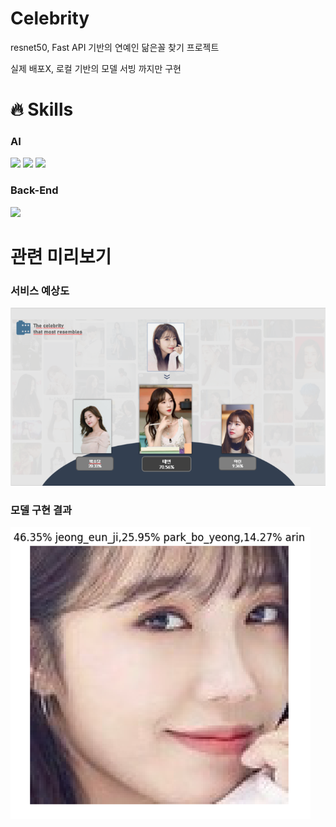 # Celebrity
resnet50, Fast API 기반의 연예인 닮은꼴 찾기 프로젝트

실제 배포X, 로컬 기반의 모델 서빙 까지만 구현

# 🔥 Skills

### AI
<div>
  <img src="https://img.shields.io/badge/Torchvision-blue?style=flat&logo=pytorch&logoColor=white"/>
  <img src="https://img.shields.io/badge/resnet50-EE4C2C?style=flat&logo=pyTorch&logoColor=white"/>
    <img src="https://img.shields.io/badge/PyTorch-yellow?style=flat&logo=pytorch&logoColor=white"/>&nbsp;&nbsp;
</div>

### Back-End
<p>
  <img src="https://img.shields.io/badge/FastAPI-DA1F26?style=flat&logo=fastapi&logoColor=white"/>&nbsp;&nbsp;
</p>

# 관련 미리보기

### 서비스 예상도
<img src="./images/main.png">

### 모델 구현 결과
<img src="./images/model.png">
